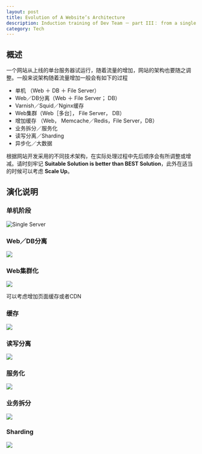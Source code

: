 ```yaml
---
layout: post
title: Evolution of A Website’s Architecture
description: Induction training of Dev Team － part III： from a single server to cluster & sharding 
category: Tech
---
```


## 概述

一个网站从上线的单台服务器试运行，随着流量的增加，网站的架构也要随之调整。一般来说架构随着流量增加一般会有如下的过程

* 单机 （Web ＋ DB ＋ File Server）
* Web／DB分离（Web ＋ File Server； DB）
* Varnish／Squid／Nginx缓存
* Web集群（Web［多台］， File Server， DB）
* 增加缓存 （Web， Memcache／Redis，File Server，DB）
* 业务拆分／服务化
* 读写分离／Sharding
* 异步化／大数据

根据网站开发采用的不同技术架构，在实际处理过程中先后顺序会有所调整或增减。请时刻牢记 **Suitable Solution is better than BEST Solution**，此外在适当的时候可以考虑 **Scale Up**。

## 演化说明

### 单机阶段
![Single Server](/images/webarch/arch_evo_single%20sever.png)

### Web／DB分离
![](/images/webarch/arch_evo_srsevers.png)

### Web集群化
![](/images/webarch/arch_evo_lb.png)

可以考虑增加页面缓存或者CDN

### 缓存
![](/images/webarch/arch_evo_cache.png)

### 读写分离
![](/images/webarch/arch_evo_rw.png)

### 服务化
![](/images/webarch/arch_evo_services.png)

### 业务拆分
![](/images/webarch/arch_evo_sepbiz.png)

### Sharding
![](/images/webarch/arch_evo_Sharding.png)
